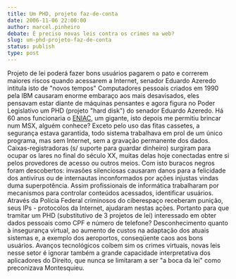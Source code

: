 ```yaml
---
title: Um PHD, projeto faz-de-conta
date: 2006-11-06 22:00:00
author: marcel.pinheiro
debate: É preciso novas leis contra os crimes na web? 
slug: um-phd-projeto-faz-de-conta
status: publish 
type: post
---
```


Projeto de lei poderá fazer bons usuários pagarem o pato e correrem maiores riscos quando acessarem a Internet, senador Eduardo Azeredo intitula isto de "novos tempos" Computadores pessoais criados em 1990 pela IBM causaram enorme embaraço aos mais desavisados, eles pensavam estar diante de máquinas pensantes e agora figura no Poder Legislativo um PHD (projeto "hard disk") do senador Eduardo Azeredo. Há 60 anos funcionaria o [ENIAC](http://www.unisys.com.br/unisys/cgi/cgilua.exe/sys/start.htm?infoid=376&sid=21), um gigante, isto depois me permitiu brincar num MSX, alguém conhece? Exceto pelo uso das fitas cassetes, a segurança estava garantida, todo sistema trabalhava em prol de um único programa, mas sem Internet, sem a gravação permanente dos dados. Caixas-registradoras (s/ suporte para guardar dinheiro) surgiram para ocupar os lares no final do século XX, muitas delas hoje conectadas entre si pelos provedores de acesso ou outros meios. Com isto buracos negros foram descobertos: invasões silenciosas causaram danos para a felicidade dos antivírus ou de internautas inconformados por ações injustas vindas duma superpotência. Assim profissionais de informática trabalharam por mecanismos para controlar conteúdos acessados, identificar usuários. Através da Polícia Federal criminosos do ciberespaço receberam punição, seus IPs - protocolos da Internet, ajudaram nestas ações. Portanto para que tramitar um PHD (substitutivo de 3 projetos de lei) interessado em obter dados pessoais como CPF e número de telefone? Desconhecimento quanto à insegurança virtual, ao aumento de custos na adaptação dos atuais sistemas e, a exemplo dos aeroportos, conseqüente caos aos bons usuários. Avanços tecnológicos coíbem sim os crimes virtuais, novas leis nesse setor é ignorar também a grande capacidade interpretativa dos aplicadores do Direito, que nunca se limitaram a ser "a boca da lei" como preconizava Montesquieu.


